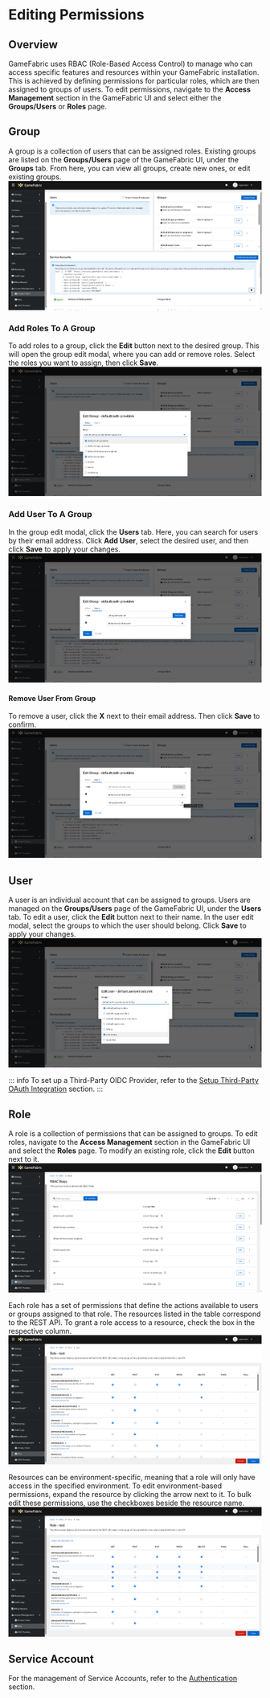 # Editing Permissions

## Overview
GameFabric uses RBAC (Role-Based Access Control) to manage who can access specific features and resources within your GameFabric installation. This is achieved by defining permissions for particular roles, which are then assigned to groups of users.
To edit permissions, navigate to the **Access Management** section in the GameFabric UI and select either the **Groups/Users** or **Roles** page.

## Group
A group is a collection of users that can be assigned roles.
Existing groups are listed on the **Groups/Users** page of the GameFabric UI, under the **Groups** tab.
From here, you can view all groups, create new ones, or edit existing groups.
![groups-overview.png](images/permissions/groups-overview.png)

### Add Roles To A Group
To add roles to a group, click the **Edit** button next to the desired group.
This will open the group edit modal, where you can add or remove roles. Select the roles you want to assign, then click **Save**.
![add-role-to-group.png](images/permissions/add-role-to-group.png)

### Add User To A Group
In the group edit modal, click the **Users** tab. Here, you can search for users by their email address.
Click **Add User**, select the desired user, and then click **Save** to apply your changes.
![add-user-to-group.png](images/permissions/add-user-to-group.png)

#### Remove User From Group
To remove a user, click the **X** next to their email address. Then click **Save** to confirm.
![remove-user-from-group.png](images/permissions/remove-user-from-group.png)

## User
A user is an individual account that can be assigned to groups.
Users are managed on the **Groups/Users** page of the GameFabric UI, under the **Users** tab.
To edit a user, click the **Edit** button next to their name. In the user edit modal, select the groups to which the user should belong.
Click **Save** to apply your changes.
![add-groups-to-user.png](images/permissions/add-groups-to-user.png)

::: info
To set up a Third-Party OIDC Provider, refer to the [Setup Third-Party OAuth Integration](setup-third-party-oauth.md) section.
:::

## Role
A role is a collection of permissions that can be assigned to groups.
To edit roles, navigate to the **Access Management** section in the GameFabric UI and select the **Roles** page.
To modify an existing role, click the **Edit** button next to it.
![roles-overview.png](images/permissions/roles-overview.png)

Each role has a set of permissions that define the actions available to users or groups assigned to that role.
The resources listed in the table correspond to the REST API. To grant a role access to a resource, check the box in the respective column.
![edit-role.png](images/permissions/edit-role.png)


Resources can be environment-specific, meaning that a role will only have access in the specified environment.
To edit environment-based permissions, expand the resource by clicking the arrow next to it.
To bulk edit these permissions, use the checkboxes beside the resource name.
![edit-role-env-based.png](images/permissions/edit-role-env-based.png)

## Service Account
For the management of Service Accounts, refer to the [Authentication](authentication.md) section.
